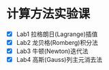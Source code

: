 # 计算方法实验课

- [x] Lab1 拉格朗日(Lagrange)插值
- [x] Lab2 龙贝格(Romberg)积分法
- [x] Lab3 牛顿(Newton)迭代法 
- [x] Lab4 高斯(Gauss)列主元消去法
